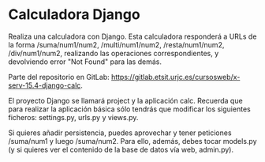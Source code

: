 # Calculadora Django

Realiza una calculadora con Django. Esta calculadora responderá a URLs de la forma /suma/num1/num2, /multi/num1/num2, /resta/num1/num2, /div/num1/num2, realizando las operaciones correspondientes, y devolviendo error "Not Found" para las demás.

Parte del repositorio en GitLab: https://gitlab.etsit.urjc.es/cursosweb/x-serv-15.4-django-calc.

El proyecto Django se llamará project y la aplicación calc.
Recuerda que para realizar la aplicación básica sólo tendrás que modificar los siguientes ficheros: settings.py, urls.py y views.py.

Si quieres añadir persistencia, puedes aprovechar y tener peticiones /suma/num1 y luego /suma/num2. Para ello, además, debes tocar models.py (y si quieres ver el contenido de la base de datos vía web, admin.py).
